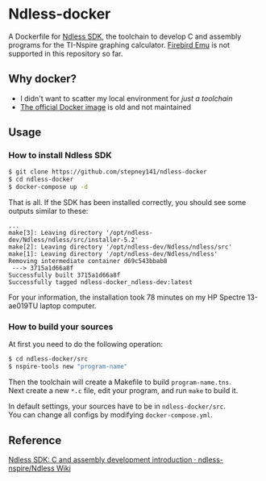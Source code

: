 # Ndless-docker

A Dockerfile for [Ndless SDK](https://github.com/ndless-nspire/Ndless/), the toolchain to develop C and assembly programs for the TI-Nspire graphing calculator.
[Firebird Emu](https://github.com/nspire-emus/firebird) is not supported in this repository so far.

## Why docker?

- I didn't want to scatter my local environment for *just a toolchain*
- [The official Docker image](https://hub.docker.com/r/ndless/ndless-sdk) is old and not maintained

## Usage

### How to install Ndless SDK

```bash
$ git clone https://github.com/stepney141/ndless-docker
$ cd ndless-docker
$ docker-compose up -d
```

That is all. If the SDK has been installed correctly, you should see some outputs similar to these:

```
...
make[3]: Leaving directory '/opt/ndless-dev/Ndless/ndless/src/installer-5.2'
make[2]: Leaving directory '/opt/ndless-dev/Ndless/ndless/src'
make[1]: Leaving directory '/opt/ndless-dev/Ndless/ndless'
Removing intermediate container d69c543bbab8
 ---> 3715a1d66a8f
Successfully built 3715a1d66a8f
Successfully tagged ndless-docker_ndless-dev:latest
```

For your information, the installation took 78 minutes on my HP Spectre 13-ae019TU laptop computer.

### How to build your sources

At first you need to do the following operation:

```bash
$ cd ndless-docker/src
$ nspire-tools new "program-name"
```

Then the toolchain will create a Makefile to build ``program-name.tns``.  
Next create a new ``*.c`` file, edit your program, and run ``make`` to build it.

In default settings, your sources have to be in ``ndless-docker/src``.  
You can change all configs by modifying ``docker-compose.yml``.

## Reference

[Ndless SDK: C and assembly development introduction · ndless-nspire/Ndless Wiki](https://github.com/ndless-nspire/Ndless/wiki/Ndless-SDK:-C-and-assembly-development-introduction)
